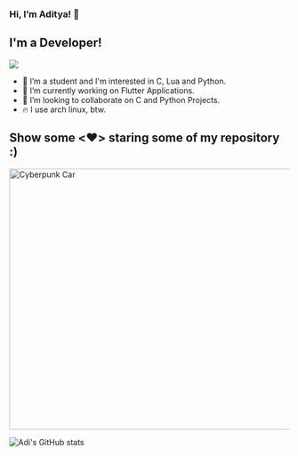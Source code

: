 ### Hi, I’m Aditya! 👋
## I'm a Developer!

![](https://komarev.com/ghpvc/?username=adi-075&color=green)
- 👋 I’m a student and I'm interested in C, Lua and Python.
- 🔭 I’m currently working on Flutter Applications.
- 👻 I’m looking to collaborate on C and Python Projects.
- 🔥 I use arch linux, btw.

## Show some <❤️> staring some of my repository :)

<img src=https://media.giphy.com/media/9zExs2Q2h1EHfE4P6G/giphy.gif alt="Cyberpunk Car" width="600" height="470">

![Adi's GitHub stats](https://github-readme-stats.vercel.app/api?username=adi-075&show_icons=true&theme=radical)
